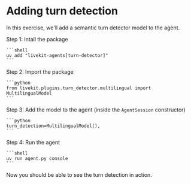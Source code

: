 # Adding turn detection

In this exercise, we'll add a semantic turn detector model to the agent.

Step 1: Intall the package

    ```shell
    uv add "livekit-agents[turn-detector]"
    ```

Step 2: Import the package

    ```python
    from livekit.plugins.turn_detector.multilingual import MultilingualModel
    ```

Step 3: Add the model to the agent (inside the `AgentSession` constructor)

    ```python
    turn_detection=MultilingualModel(),
    ```

Step 4: Run the agent

    ```shell
    uv run agent.py console
    ```

Now you should be able to see the turn detection in action.
